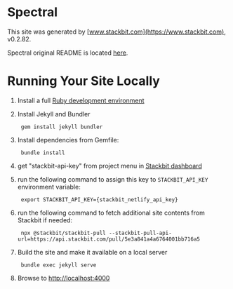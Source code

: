 # Spectral

This site was generated by [www.stackbit.com](https://www.stackbit.com), v0.2.82.

Spectral original README is located [here](./README.theme.md).

# Running Your Site Locally

1. Install a full [Ruby development environment](https://jekyllrb.com/docs/installation/)

1. Install Jekyll and Bundler

        gem install jekyll bundler

1. Install dependencies from Gemfile:

        bundle install

1. get "stackbit-api-key" from project menu in [Stackbit dashboard](https://app.stackbit.com/dashboard)

1. run the following command to assign this key to `STACKBIT_API_KEY` environment variable:

        export STACKBIT_API_KEY={stackbit_netlify_api_key}

1. run the following command to fetch additional site contents from Stackbit if needed:

        npx @stackbit/stackbit-pull --stackbit-pull-api-url=https://api.stackbit.com/pull/5e3a841a4a6764001bb716a5

1. Build the site and make it available on a local server

        bundle exec jekyll serve

1. Browse to [http://localhost:4000](http://localhost:4000)
